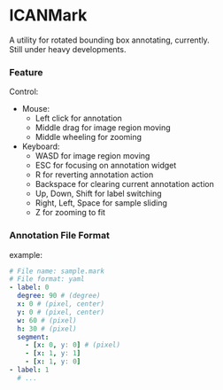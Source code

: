 # ICANMark

A utility for rotated bounding box annotating, currently.  
Still under heavy developments.

### Feature

Control:

  - Mouse:
      - Left click for annotation
      - Middle drag for image region moving
      - Middle wheeling for zooming
  - Keyboard:
      - WASD for image region moving
      - ESC for focusing on annotation widget
      - R for reverting annotation action
      - Backspace for clearing current annotation action
      - Up, Down, Shift for label switching
      - Right, Left, Space for sample sliding
      - Z for zooming to fit

### Annotation File Format

example:

``` yaml
# File name: sample.mark
# File format: yaml
- label: 0
  degree: 90 # (degree)
  x: 0 # (pixel, center)
  y: 0 # (pixel, center)
  w: 60 # (pixel)
  h: 30 # (pixel)
  segment:
    - [x: 0, y: 0] # (pixel)
    - [x: 1, y: 1]
    - [x: 1, y: 0]
- label: 1
  # ...
```
